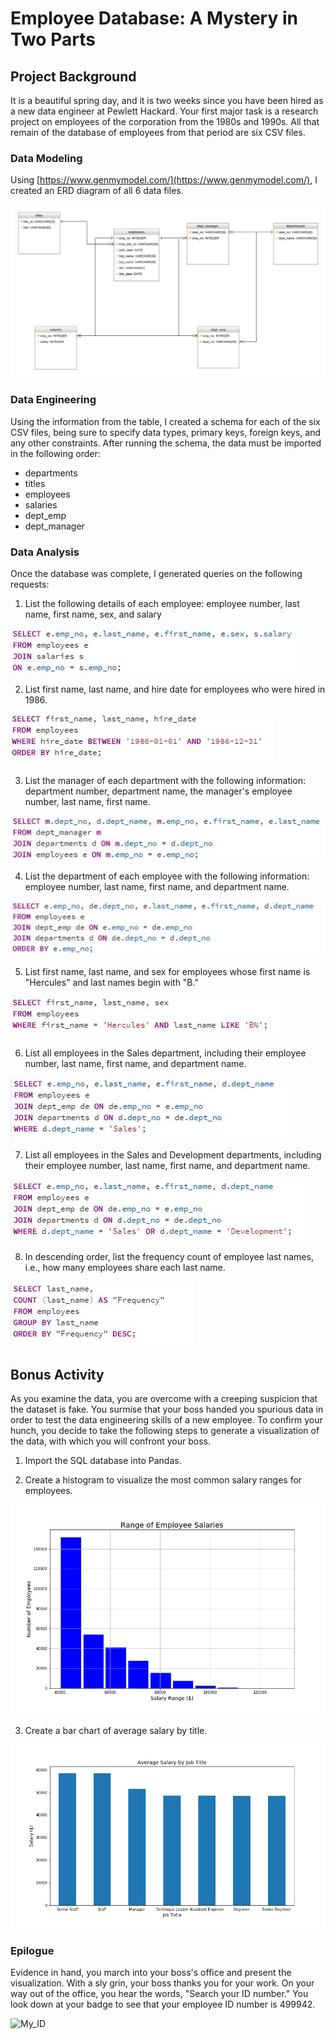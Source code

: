# Employee Database: A Mystery in Two Parts

## Project Background

It is a beautiful spring day, and it is two weeks since you have been hired as a new data engineer at Pewlett Hackard. Your first major task is a research project on employees of the corporation from the 1980s and 1990s. All that remain of the database of employees from that period are six CSV files.


### Data Modeling

Using [https://www.genmymodel.com/](https://www.genmymodel.com/), I created an ERD diagram of all 6 data files. 

![ERD](images/ERD_diagram.jpeg)


### Data Engineering

Using the information from the table, I created a schema for each of the six CSV files, being sure to specify data types, primary keys, foreign keys, and any other constraints. After running the schema, the data must be imported in the following order:

 - departments
 - titles
 - employees
 - salaries
 - dept_emp
 - dept_manager    
 

### Data Analysis
Once the database was complete, I generated queries on the following requests:

 1. List the following details of each employee: employee number, last name, first name, sex, and salary
 
![Employee_Data](images/q1_query.JPG)
 
 2. List first name, last name, and hire date for employees who were hired in 1986.
 
![Hire_Date](images/q2_query.JPG)
 
 3. List the manager of each department with the following information: department number, department name, the manager's employee number, last name, first name.
 
![Manager](images/q3_query.JPG)
 
 4. List the department of each employee with the following information: employee number, last name, first name, and department name.
 
![Department](images/q4_query.JPG)
 
 5. List first name, last name, and sex for employees whose first name is "Hercules" and last names begin with "B."
 
![Hercules](images/q5_query.JPG)
 
 6. List all employees in the Sales department, including their employee number, last name, first name, and department name.
 
![Sales_Department](images/q6_query.JPG)
 
 7. List all employees in the Sales and Development departments, including their employee number, last name, first name, and department name.
 
![Sales_and_Development](images/q7_query.JPG)
 
 8. In descending order, list the frequency count of employee last names, i.e., how many employees share each last name.
 
![Last_Name_Frequency](images/q8_query.JPG)
 

## Bonus Activity

As you examine the data, you are overcome with a creeping suspicion that the dataset is fake. You surmise that your boss handed you spurious data in order to test the data engineering skills of a new employee. To confirm your hunch, you decide to take the following steps to generate a visualization of the data, with which you will confront your boss.

1. Import the SQL database into Pandas. 


2. Create a histogram to visualize the most common salary ranges for employees.

![Salary_Histogramn](images/Range_of_Employee_Salaries.png)

3. Create a bar chart of average salary by title.

![Salary_by_Title](images/Salary_by_Title.png)


### Epilogue
Evidence in hand, you march into your boss's office and present the visualization. With a sly grin, your boss thanks you for your work. On your way out of the office, you hear the words, "Search your ID number." You look down at your badge to see that your employee ID number is 499942.

![My_ID](images/my_id.png)


